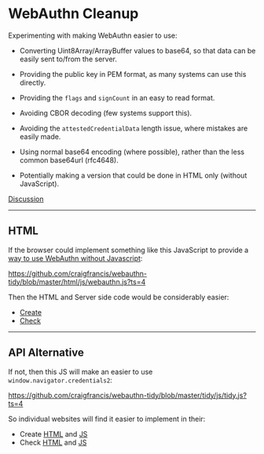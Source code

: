 
# WebAuthn Cleanup

Experimenting with making WebAuthn easier to use:

- Converting Uint8Array/ArrayBuffer values to base64, so that data can be easily sent to/from the server.

- Providing the public key in PEM format, as many systems can use this directly.

- Providing the `flags` and `signCount` in an easy to read format.

- Avoiding CBOR decoding (few systems support this).

- Avoiding the `attestedCredentialData` length issue, where mistakes are easily made.

- Using normal base64 encoding (where possible), rather than the less common base64url (rfc4648).

- Potentially making a version that could be done in HTML only (without JavaScript).

[Discussion](https://github.com/w3c/webauthn/issues/1362)

---

## HTML

If the browser could implement something like this JavaScript to provide a [way to use WebAuthn without Javascript](https://github.com/w3c/webauthn/issues/1255):

https://github.com/craigfrancis/webauthn-tidy/blob/master/html/js/webauthn.js?ts=4

Then the HTML and Server side code would be considerably easier:

- [Create](https://github.com/craigfrancis/webauthn-tidy/blob/master/html/create.php?ts=4)
- [Check](https://github.com/craigfrancis/webauthn-tidy/blob/master/html/check.php?ts=4)

---

## API Alternative

If not, then this JS will make an easier to use `window.navigator.credentials2`:

https://github.com/craigfrancis/webauthn-tidy/blob/master/tidy/js/tidy.js?ts=4

So individual websites will find it easier to implement in their:

- Create [HTML](https://github.com/craigfrancis/webauthn-tidy/blob/master/tidy/create.php?ts=4) and [JS](https://github.com/craigfrancis/webauthn-tidy/blob/master/tidy/js/create.js?ts=4)
- Check [HTML](https://github.com/craigfrancis/webauthn-tidy/blob/master/tidy/check.php?ts=4) and [JS](https://github.com/craigfrancis/webauthn-tidy/blob/master/tidy/js/check.js?ts=4)
